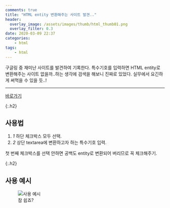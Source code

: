 ```yaml
---
comments: true
title: "HTML entity 변환해주는 사이트 발견.."
header:
  overlay_image: /assets/images/thumb/html_thumb01.png
  overlay_filter: 0.3
date: 2020-03-09 22:37
categories:
    - html
tags:
    - html
---
```

구글링 중 재미난 사이트를 발견하여 기록한다. 특수기호를 입력하면 HTML entity로 변환해주는 사이트 없을까..하는 생각에 검색을 해보니 진짜로 있었다. 실무에서 요긴하게 써먹을 수 있을 듯..!

<hr>

<div class="align--center">
  <a href="https://mothereff.in/html-entities" target="_blank" title="새창열림" class="btn--standard type5">바로가기</a>
</div>

{:.h2}
## 사용법
<div class="cont-box type1 ico">
  <ol class="bu-list--num type3">
    <li>
      <em class="num">1</em> 하단 체크박스 모두 선택.
    </li>
    <li>
      <em class="num">2</em> 상단 textarea에 변환하고자 하는 특수기호 입력.
    </li>
  </ol>
</div>
첫 번째 체크박스를 선택 안하면 공백도 entity로 변환되어 버리므로 꼭 체크해주기.

{:.h2}
## 사용 예시

<figure class="rsp-img type2 zoom align--center">
  <img src="/assets/images/post/entity-converter_img01.png" alt="사용 예시">
  <figcaption>참 쉽죠?</figcaption>
</figure>